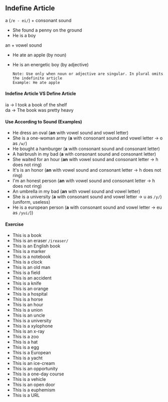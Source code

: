 ## Indefine Article

a (`/e - ei/`) + consonant sound

- She found a penny on the ground
- He is a boy

an + vowel sound

- He ate an apple (by noun)
- He is an energetic boy (by adjective)

      Note: Use only when noun or adjective are singular. In plural omits the indefinite article
      Example: He ate apple

#### Indefine Article VS Define Article

ia -> I took a book of the shelf
\
da -> The book was pretty heavy

#### Use According to Sound (Examples)

- He dress an oval (**an** with vowel sound and vowel letter)
- She is a one-woman army (**a** with consonant sound and vowel letter -> o as `/w/`)
- He bought a hamburger (**a** with consonant sound and consonant letter)
- A hairbrush in my bad (**a** with consonant sound and consonant letter)
- She waited for an hour (**an** with vowel sound and consonant letter -> h does not ring)
- It's is an honor (**an** with vowel sound and consonant letter -> h does not ring)
- I'm an honest person (**an** with vowel sound and consonant letter -> h does not ring)
- An umbrella in my bad (**an** with vowel sound and vowel letter)
- She is a university (**a** with consonant sound and vowel letter -> u as `/y/`) (uniform, useless)
- He is a european person (**a** with consonant sound and vowel letter -> eu as `/yui/`))

#### Exercise

- This is a book
- This is an eraser `/ireaser/`
- This is an English book
- This is a marker
- This is a notebook
- This is a clock
- This is an old man
- This is a field
- This is an accident
- This is a knife
- This is an orange
- This is a hospital
- This is a horse
- This is an hour
- This is a union
- This is an uncle
- This is a university
- This is a xylophone
- This is an x-ray
- This is a zoo
- This is a hat
- This is a egg
- This is a European
- This is a yacht
- This is an ice-cream
- This is an opportunity
- This is a one-day course
- This is a vehicle
- This is an open door
- This is a euphemism
- This is a URL
